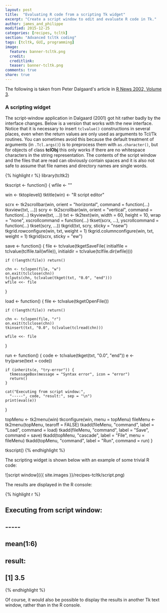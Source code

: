 ```yaml
---
layout: post
title:  "Evaluating R code from a scripting Tk widget"
excerpt: "Create a script window to edit and evaluate R code in Tk."
author: james_and_philippe
modified: 2015-12-25
categories: [recipes, tcltk]
section: "Advanced tcltk coding"
tags: [tcltk, GUI, programming]
image:
  feature: banner-tcltk.png
  credit: 
  creditlink: 
  teaser: banner-tcltk.png
comments: true
share: true
---
```


The following is taken from Peter Dalgaard's article in [R News 2002, Volume 3](https://cran.r-project.org/doc/Rnews/Rnews_2002-3.pdf).

### A scripting widget

The script-window application in Dalgaard (2001) got hit rather badly by the interface changes. Below is a version that works with the new interface. Notice that it is necessary to insert `tclvalue()` constructions in several places, even when the return values are only used as arguments to Tcl/Tk routines. You can sometimes avoid this because the default treatment of arguments (in `.Tcl.args()`) is to preprocess them with `as.character()`, but for objects of class **tclObj** this only works if there are no whitespace characters in the string representation. The contents of the script window and the files that are read can obviously contain spaces and it is also not safe to assume that file names and directory names are single words.


{% highlight r %}
library(tcltk2)

tkscript <- function() {
  wfile <- ""
  
  win <- tktoplevel()
  tktitle(win) <- "R script editor"
  
  scrx <- tk2scrollbar(win, orient = "horizontal",
    command = function(...) tkxview(txt, ...))
  scry <- tk2scrollbar(win, orient = "vertical",
    command = function(...) tkyview(txt, ...))
  txt <- tk2text(win, width = 60, height = 10, wrap = "none",
    xscrollcommand = function(...) tkset(scrx, ...),
    yscrollcommand = function(...) tkset(scry, ...))
  tkgrid(txt, scry, sticky = "nsew")
  tkgrid.rowconfigure(win, txt, weight = 1)
  tkgrid.columnconfigure(win, txt, weight = 1)
  tkgrid(scrx, sticky = "ew")
  
  save <- function() {
    file <- tclvalue(tkgetSaveFile(
      initialfile = tclvalue(tclfile.tail(wfile)),
      initialdir = tclvalue(tclfile.dir(wfile))))
    
    if (!length(file)) return()
  
    chn <- tclopen(file, "w")
    on.exit(tclclose(chn))
    tclputs(chn, tclvalue(tkget(txt, "0.0", "end")))
    wfile <<- file
  }

  load <- function() {
    file <- tclvalue(tkgetOpenFile())
    
    if (!length(file)) return()
  
    chn <- tclopen(file, "r")
    on.exit(tclclose(chn))
    tkinsert(txt, "0.0", tclvalue(tclread(chn)))
  
    wfile <<- file
  }

  run <- function() {
    code <- tclvalue(tkget(txt, "0.0", "end"))
    e <- try(parse(text = code))
    
    if (inherits(e, "try-error")) {
      tkmessageBox(message = "Syntax error", icon = "error")
      return()
    }
    
    cat("Executing from script window:",
      "-----", code, "result:", sep = "\n")
    print(eval(e))
  }

  topMenu <- tk2menu(win)
  tkconfigure(win, menu = topMenu)
  fileMenu <- tk2menu(topMenu, tearoff = FALSE)
  tkadd(fileMenu, "command", label = "Load", command = load)
  tkadd(fileMenu, "command", label = "Save", command = save)
  tkadd(topMenu, "cascade", label = "File", menu = fileMenu)
  tkadd(topMenu, "command", label = "Run", command = run)
}

tkscript()
{% endhighlight %}

The scripting widget is shown below with an example of some trivial R code:

![script window]({{ site.images }}/recipes-tcltk/script.png)

The results are displayed in the R console:


{% highlight r %}
## Executing from script window:
## -----
## mean(1:6)
## 
## result:
## [1] 3.5
{% endhighlight %}

Of course, it would also be possible to display the results in another Tk text window, rather than in the R console.
